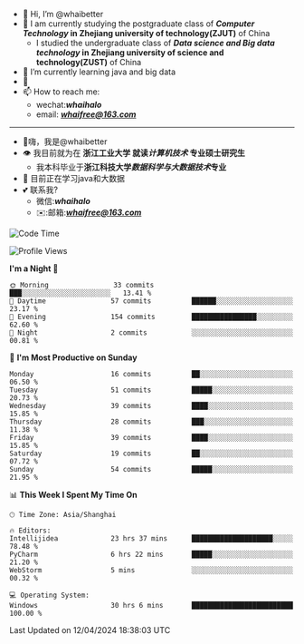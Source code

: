 - 👋 Hi, I’m @whaibetter
- 👀 I am currently studying the postgraduate class of ***Computer Technology* in Zhejiang university of technology(ZJUT)** of China
  -  I studied the undergraduate class of ***Data science and Big data technology* in Zhejiang university of science and technology(ZUST)** of China
- 🌱 I’m currently learning java and big data
- 💞️ 
- 📫 How to reach me: 
  - wechat:***whaihalo***
  - email: ***whaifree@163.com***
 ------------------------
- 👋嗨，我是@whaibetter
- 👁 我目前就为在 **浙江工业大学 就读*计算机技术* 专业硕士研究生**
  - 我本科毕业于**浙江科技大学*数据科学与大数据技术*专业**
- 🌴 目前正在学习java和大数据
- 💕 联系我?
  - 微信:***whaihalo***
  - ✉️:邮箱:***whaifree@163.com***

<!--START_SECTION:waka-->
![Code Time](http://img.shields.io/badge/Code%20Time-72%20hrs%2017%20mins-blue)

![Profile Views](http://img.shields.io/badge/Profile%20Views-12-blue)

**I'm a Night 🦉** 

```text
🌞 Morning                33 commits          ███░░░░░░░░░░░░░░░░░░░░░░   13.41 % 
🌆 Daytime                57 commits          ██████░░░░░░░░░░░░░░░░░░░   23.17 % 
🌃 Evening                154 commits         ████████████████░░░░░░░░░   62.60 % 
🌙 Night                  2 commits           ░░░░░░░░░░░░░░░░░░░░░░░░░   00.81 % 
```
📅 **I'm Most Productive on Sunday** 

```text
Monday                   16 commits          ██░░░░░░░░░░░░░░░░░░░░░░░   06.50 % 
Tuesday                  51 commits          █████░░░░░░░░░░░░░░░░░░░░   20.73 % 
Wednesday                39 commits          ████░░░░░░░░░░░░░░░░░░░░░   15.85 % 
Thursday                 28 commits          ███░░░░░░░░░░░░░░░░░░░░░░   11.38 % 
Friday                   39 commits          ████░░░░░░░░░░░░░░░░░░░░░   15.85 % 
Saturday                 19 commits          ██░░░░░░░░░░░░░░░░░░░░░░░   07.72 % 
Sunday                   54 commits          █████░░░░░░░░░░░░░░░░░░░░   21.95 % 
```


📊 **This Week I Spent My Time On** 

```text
🕑︎ Time Zone: Asia/Shanghai

🔥 Editors: 
Intellijidea             23 hrs 37 mins      ████████████████████░░░░░   78.48 % 
PyCharm                  6 hrs 22 mins       █████░░░░░░░░░░░░░░░░░░░░   21.20 % 
WebStorm                 5 mins              ░░░░░░░░░░░░░░░░░░░░░░░░░   00.32 % 

💻 Operating System: 
Windows                  30 hrs 6 mins       █████████████████████████   100.00 % 
```


 Last Updated on 12/04/2024 18:38:03 UTC
<!--END_SECTION:waka-->
